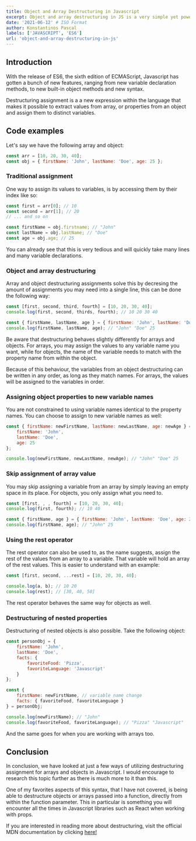 ```yaml
---
title: Object and Array Destructuring in Javascript
excerpt: Object and array destructuring in JS is a very simple yet powerful feature of the language. It makes handling objects and arrays less tedious by allowing you to extract values and work with them easier.
date: '2021-06-12' # ISO Format
author: Konstantinos Pascal
labels: ['JAVASCRIPT', 'ES6']
url: 'object-and-array-destructuring-in-js'
---
```


## Introduction

With the release of ES6, the sixth edition of ECMAScript, Javascript has gotten a bunch of new features, ranging from new variable declaration methods, to new built-in object methods and new syntax.

Destructuring assignment is a a new expression within the language that makes it possible to extract values from array, or properties from an object and assign them to distinct variables.

## Code examples

Let's say we have the following array and object:

```javascript
const arr = [10, 20, 30, 40];
const obj = { firstName: 'John', lastName: 'Doe', age: 25 };
```

### Traditional assignment

One way to assign its values to variables, is by accessing them by their index like so:

```javascript
const first = arr[0]; // 10
const second = arr[1]; // 20
// ... and so on

const firstName = obj.firstname; // "John"
const lastName = obj.lastName; // "Doe"
const age = obj.age; // 25
```

You can already see that this is very tedious and will quickly take many lines and many variable declarations.

### Object and array destructuring

Array and object destructuring assignments solve this by decresing the amount of assignments you may need into a single line, this can be done the following way:

```javascript
const [first, second, third, fourth] = [10, 20, 30, 40];
console.log(first, second, thirds, fourth); // 10 20 30 40

const { firstName, lastName, age } = { firstName: 'John', lastName: 'Doe', age: 25 };
console.log(firstName, lastName, age); // "John" "Doe" 25
```

Be aware that destructuring behaves slightly differently for arrays and objects. For arrays, you may assign the values to any variable name you want, while for objects, the name of the variable needs to match with the property name from within the object.

Because of this behaviour, the variables from an object destructuring can be written in any order, as long as they match names. For arrays, the values will be assigned to the variables in order.

### Assigning object properties to new variable names

You are not constrained to using variable names identical to the property names. You can choose to assign to new variable names as well:

```javascript
const { firstName: newFirstName, lastName: newLastName, age: newAge } = {
	firstName: 'John',
	lastName: 'Doe',
	age: 25
};

console.log(newFirstName, newLastName, newAge); // "John" "Doe" 25
```

### Skip assignment of array value

You may skip assigning a variable from an array by simply leaving an empty space in its place. For objects, you only assign what you need to.

```javascript
const [first, , , fourth] = [10, 20, 30, 40];
console.log(first, fourth); // 10 40

const { firstName, age } = { firstName: 'John', lastName: 'Doe', age: 25 };
console.log(firstName, age); // "John" 25
```

### Using the rest operator

The rest operator can also be used to, as the name suggests, assign the rest of the values from an array to a variable. That variable will hold an array of the rest values. This is easier to understand with an example:

```javascript
const [first, second, ...rest] = [10, 20, 30, 40];

console.log(a, b); // 10 20
console.log(rest); // [30, 40, 50]
```

The rest operator behaves the same way for objects as well.

### Destructuring of nested properties

Destructuring of nested objects is also possible. Take the following object:

```javascript
const personObj = {
	firstName: 'John',
	lastName: 'Doe',
	facts: {
		favoriteFood: 'Pizza',
		favoriteLanguage: 'Javascript'
	}
};

const {
	firstName: newFirstName, // variable name change
	facts: { favoriteFood, favoriteLanguage }
} = personObj;

console.log(newFirstName); // "John"
console.log(favoriteFood, favoriteLanguage); // "Pizza" "Javascript"
```

And the same goes for when you are working with arrays too.

## Conclusion

In conclusion, we have looked at just a few ways of utilizing destructuring assignment for arrays and objects in Javascript. I would encourage to research this topic further as there is much more to it than this.

One of my favorites aspects of this syntax, that I have not covered, is being able to destructure objects or arrays passed into a function, directly from within the function parameter. This in particular is something you will encounter all the times in Javascript libraries such as React when working with props.

If you are interested in reading more about destructuring, visit the official MDN documentation by clicking [here!](https://developer.mozilla.org/en-US/docs/Web/JavaScript/Reference/Operators/Destructuring_assignment)
